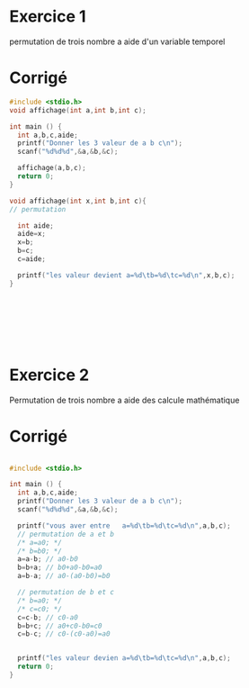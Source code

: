 # Exercice 1
permutation de trois nombre a aide d'un variable temporel

# Corrigé

<div class="tabbed-blocks">



```c
#include <stdio.h>
void affichage(int a,int b,int c);

int main () {
  int a,b,c,aide;
  printf("Donner les 3 valeur de a b c\n");
  scanf("%d%d%d",&a,&b,&c);

  affichage(a,b,c);
  return 0;
}

void affichage(int x,int b,int c){
// permutation

  int aide;
  aide=x;
  x=b;
  b=c;
  c=aide;

  printf("les valeur devient a=%d\tb=%d\tc=%d\n",x,b,c);
}
```

```matlab
```

```py
```

```dart
```

```lua
```

```js
```

```Rust
```


```sh
```
</div>


# Exercice 2

Permutation de trois nombre a aide des calcule mathématique

# Corrigé

<div class="tabbed-blocks">

```c

#include <stdio.h>

int main () {
  int a,b,c,aide;
  printf("Donner les 3 valeur de a b c\n");
  scanf("%d%d%d",&a,&b,&c);

  printf("vous aver entre   a=%d\tb=%d\tc=%d\n",a,b,c);
  // permutation de a et b
  /* a=a0; */
  /* b=b0; */
  a=a-b; // a0-b0
  b=b+a; // b0+a0-b0=a0
  a=b-a; // a0-(a0-b0)=b0

  // permutation de b et c
  /* b=a0; */
  /* c=c0; */
  c=c-b; // c0-a0
  b=b+c; // a0+c0-b0=c0
  c=b-c; // c0-(c0-a0)=a0


  printf("les valeur devien a=%d\tb=%d\tc=%d\n",a,b,c);
  return 0;
}
```

```matlab
```

```py
```

```dart
```

```lua
```

```js
```

```Rust
```


```sh
```
</div>
